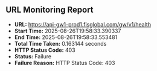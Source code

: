 ## URL Monitoring Report

- **URL:** https://api-gw1-prod1.fisglobal.com/gw/v1/health
- **Start Time:** 2025-08-26T19:58:33.390337
- **End Time:** 2025-08-26T19:58:33.553481
- **Total Time Taken:** 0.163144 seconds
- **HTTP Status Code:** 403
- **Status:** Failure
- **Failure Reason:** HTTP Status Code: 403
